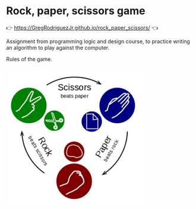 # Rock, paper, scissors game   

👉  https://GregRodriguezJr.github.io/rock_paper_scissors/  👈

Assignment from programming logic and design course, to practice writing an algorithm to play against the computer.   

Rules of the game.

![Image of game rules](/rpsImage.JPG)
